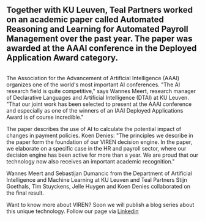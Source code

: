 <!-- title: Teal Partners wins award at leading AI conference -->
<!-- author: Britt -->
<!-- date: 2021-02-18 -->
<!-- img: /assets/img/blogimages/headerimage_viren.png -->

<h2>Together with KU Leuven, Teal Partners worked on an academic paper called Automated Reasoning and Learning for Automated Payroll Management over the past year. The paper was awarded at the AAAI conference in the Deployed Application Award category. </h2>

<p class="page__image">
      <img src="/assets/img/blogimages/headerimage_viren.png" alt="">
</p>

The Association for the Advancement of Artificial Intelligence (AAAI) organizes one of the world's most important AI conferences. "The AI research field is quite competitive," says Wannes Meert, research manager of Declarative Languages and Artificial Intelligence (DTAI) at KU Leuven. "That our joint work has been selected to present at the AAAI conference and especially as one of the winners of an IAAI Deployed Applications Award is of course incredible."

The paper describes the use of AI to calculate the potential impact of changes in payment policies. Koen Denies: "The principles we describe in the paper form the foundation of our VIREN decision engine. In the paper, we elaborate on a specific case in the HR and payroll sector, where our decision engine has been active for more than a year. We are proud that our technology now also receives an important academic recognition."

Wannes Meert and Sebastijan Dumancic from the Department of Artificial Intelligence and Machine Learning at KU Leuven and Teal Partners Stijn Goethals, Tim Stuyckens, Jelle Huygen and Koen Denies collaborated on the final result. 



Want to know more about VIREN? Soon we will publish a blog series about this unique technology. Follow our page via [Linkedin](https://www.linkedin.com/company/teal-partners/?originalSubdomain=be)
